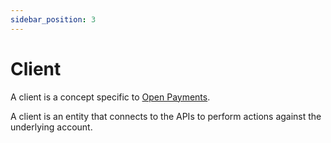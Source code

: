 ```yaml
---
sidebar_position: 3
---
```


# Client

A client is a concept specific to [Open Payments](../open-payments).

A client is an entity that connects to the APIs to perform actions against the underlying account.